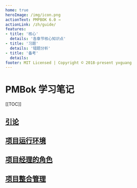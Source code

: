 ```yaml
---
home: true
heroImage: /img/icon.png
actionText: PMPBOK 6.0 →
actionLink: /zh/guide/
features:
- title: '核心'
  details: '各章节核心知识点'
- title: '习题'
  details: '错题分析'
- title: '备考'
  details: 
footer: MIT Licensed | Copyright © 2018-present yxguang
---
```


# PMBok 学习笔记

[[TOC]]

## [引论](/ch1-引论.md)

## [项目运行环境](/ch2-项目运行环境.md)

## [项目经理的角色](/ch3-项目经理的角色.md)

## [项目整合管理](/ch4-项目整合管理.md)